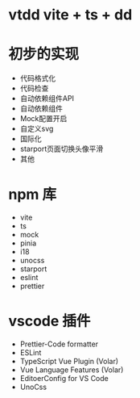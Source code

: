 # vtdd vite + ts + dd

# 初步的实现
- 代码格式化
- 代码检查
- 自动依赖组件API
- 自动依赖组件
- Mock配置开启
- 自定义svg
- 国际化
- starport页面切换头像平滑
- 其他

# npm 库
- vite
- ts
- mock
- pinia
- i18
- unocss
- starport
- eslint
- prettier

# vscode 插件

- Prettier-Code formatter
- ESLint
- TypeScript Vue Plugin (Volar)
- Vue Language Features (Volar)
- EditoerConfig  for VS Code
- UnoCss
